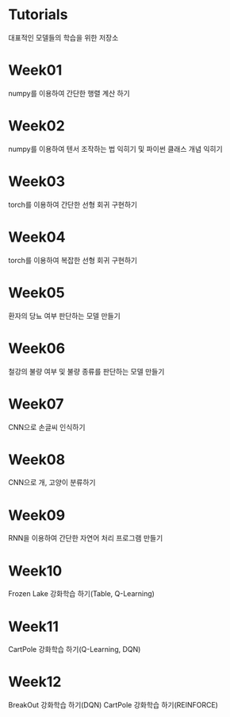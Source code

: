 # Tutorials
대표적인 모델들의 학습을 위한 저장소

# Week01
numpy를 이용하여 간단한 행렬 계산 하기

# Week02
numpy를 이용하여 텐서 조작하는 법 익히기 및 파이썬 클래스 개념 익히기

# Week03
torch를 이용하여 간단한 선형 회귀 구현하기

# Week04
torch를 이용하여 복잡한 선형 회귀 구현하기

# Week05
환자의 당뇨 여부 판단하는 모델 만들기

# Week06
철강의 불량 여부 및 불량 종류를 판단하는 모델 만들기

# Week07
CNN으로 손글씨 인식하기

# Week08
CNN으로 개, 고양이 분류하기

# Week09
RNN을 이용하여 간단한 자연어 처리 프로그램 만들기

# Week10
Frozen Lake 강화학습 하기(Table, Q-Learning)

# Week11
CartPole 강화학습 하기(Q-Learning, DQN)

# Week12
BreakOut 강화학습 하기(DQN)
CartPole 강화학습 하기(REINFORCE)
